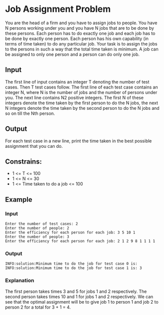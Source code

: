 # Job Assignment Problem

You are the head of a firm and you have to assign jobs to people. You have N persons working under you and you have N jobs that are to be done by these persons. Each person has to do exactly one job and each job has to be done by exactly one person. Each person has his own capability (in terms of time taken) to do any particular job. Your task is to assign the jobs to the persons in such a way that the total time taken is minimum. A job can be assigned to only one person and a person can do only one job.

## Input

The first line of input contains an integer T denoting the number of test cases. Then T test cases follow.  The first line of each test case contains an integer N, where N is the number of jobs and the number of persons under you. The next line contains N2 positive integers. The first N of these integers denote the time taken by the first person to do the N jobs, the next N integers denote the time taken by the second person to do the N jobs and so on till the Nth person.

## Output

For each test case in a new line, print the time taken in the best possible assignment that you can do.

## Constrains:

* 1 <= T <= 100
* 1 <= N <= 30
* 1 <= Time taken to do a job <= 100


## Example

### Input

```
Enter the number of test cases: 2
Enter the number of people: 2
Enter the efficiency for each person for each job: 3 5 10 1
Enter the number of people: 3
Enter the efficiency for each person for each job: 2 1 2 9 8 1 1 1 1
```

### Output

```
INFO:solution:Minimum time to do the job for test case 0 is: 
INFO:solution:Minimum time to do the job for test case 1 is: 3
```

### Explanation

The first person takes times 3 and 5 for jobs 1 and 2 respectively. The second person takes times 10 and 1 for jobs 1 and 2 respectively. We can see that the optimal assignment will be to give job 1 to person 1 and job 2 to person 2 for a total for 3 + 1 = 4.
